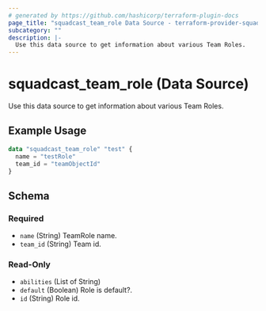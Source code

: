 ```yaml
---
# generated by https://github.com/hashicorp/terraform-plugin-docs
page_title: "squadcast_team_role Data Source - terraform-provider-squadcast"
subcategory: ""
description: |-
  Use this data source to get information about various Team Roles.
---
```


# squadcast_team_role (Data Source)

Use this data source to get information about various Team Roles.

## Example Usage

```terraform
data "squadcast_team_role" "test" {
  name = "testRole"
  team_id = "teamObjectId"
}
```

<!-- schema generated by tfplugindocs -->
## Schema

### Required

- `name` (String) TeamRole name.
- `team_id` (String) Team id.

### Read-Only

- `abilities` (List of String)
- `default` (Boolean) Role is default?.
- `id` (String) Role id.


